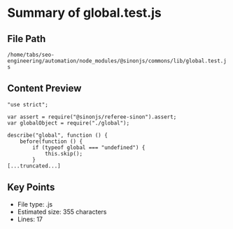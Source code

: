 # Summary of global.test.js
  
## File Path
`/home/tabs/seo-engineering/automation/node_modules/@sinonjs/commons/lib/global.test.js`

## Content Preview
```
"use strict";

var assert = require("@sinonjs/referee-sinon").assert;
var globalObject = require("./global");

describe("global", function () {
    before(function () {
        if (typeof global === "undefined") {
            this.skip();
        }
[...truncated...]
```

## Key Points
- File type: .js
- Estimated size: 355 characters
- Lines: 17
